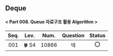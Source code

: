 ## Deque
#### < Part 008. Queue 자료구조 활용 Algorithm >
|Seq.|Lev.|Num.|Question|Status|
|:--:|:--:|:--:|:--:|:--:|
001|🍀 S4|10866|덱|:o: